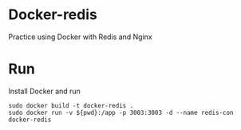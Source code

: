 # Docker-redis
Practice using Docker with Redis and Nginx

# Run
Install Docker and run

	sudo docker build -t docker-redis .
	sudo docker run -v ${pwd}:/app -p 3003:3003 -d --name redis-con docker-redis

